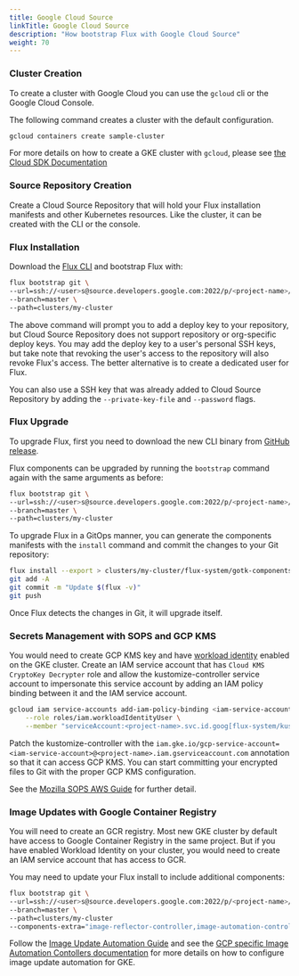 ```yaml
---
title: Google Cloud Source
linkTitle: Google Cloud Source
description: "How bootstrap Flux with Google Cloud Source"
weight: 70
---
```


### Cluster Creation

To create a cluster with Google Cloud you can use the `gcloud` cli or the Google Cloud Console.

The following command creates a cluster with the default configuration.

```sh
gcloud containers create sample-cluster
```

For more details on how to create a GKE cluster with `gcloud`,
please see [the Cloud SDK Documentation](https://cloud.google.com/sdk/gcloud/reference/container/clusters/create)

### Source Repository Creation

Create a Cloud Source Repository that will hold your Flux installation manifests and other Kubernetes resources.
Like the cluster, it can be created with the CLI or the console.

### Flux Installation

Download the [Flux CLI](/flux/installation#install-the-flux-cli) and bootstrap Flux with:

```sh
flux bootstrap git \
--url=ssh://<user>s@source.developers.google.com:2022/p/<project-name>/r/<repo-name> \
--branch=master \
--path=clusters/my-cluster
```

The above command will prompt you to add a deploy key to your repository, but Cloud Source Repository
does not support repository or org-specific deploy keys. You may add the deploy key to a user's
personal SSH keys, but take note that revoking the user's access to the repository will
also revoke Flux's access. The better alternative is to create a dedicated user for Flux.

You can also use a SSH key that was already added to Cloud Source Repository
by adding the `--private-key-file` and `--password` flags.

### Flux Upgrade

To upgrade Flux, first you need to download the new CLI binary
from [GitHub release](/flux/installation#install-the-flux-cli).

Flux components can be upgraded by running the `bootstrap` command again with the same arguments as before:

```sh
flux bootstrap git \
--url=ssh://<user>s@source.developers.google.com:2022/p/<project-name>/r/<repo-name> \
--branch=master \
--path=clusters/my-cluster
```

To upgrade Flux in a GitOps manner, you can generate the components manifests with the `install` command
and commit the changes to your Git repository:

```sh
flux install --export > clusters/my-cluster/flux-system/gotk-components.yaml
git add -A
git commit -m "Update $(flux -v)"
git push
```

Once Flux detects the changes in Git, it will upgrade itself.

### Secrets Management with SOPS and GCP KMS

You would need to create GCP KMS key and have
[workload identity](https://cloud.google.com/kubernetes-engine/docs/how-to/workload-identity) enabled on the GKE cluster. 
Create an IAM service account that has `Cloud KMS CryptoKey Decrypter` role and allow the kustomize-controller
service account to impersonate this service account by adding an IAM policy binding between it and the IAM service account.

```sh
gcloud iam service-accounts add-iam-policy-binding <iam-service-account>@<project-name>.iam.gserviceaccount.com \
    --role roles/iam.workloadIdentityUser \
    --member "serviceAccount:<project-name>.svc.id.goog[flux-system/kustomize-controller]"
```

Patch the kustomize-controller with the
`iam.gke.io/gcp-service-account=<iam-service-account>@<project-name>.iam.gserviceaccount.com`
annotation so that it can access GCP KMS.
You can start committing your encrypted files to Git with the proper GCP KMS configuration.

See the [Mozilla SOPS AWS Guide](../../guides/mozilla-sops#google-cloud) for further detail.

### Image Updates with Google Container Registry

You will need to create an GCR registry. Most new GKE cluster by default have access to
Google Container Registry in the same project.
But if you have enabled Workload Identity on your cluster,
you would need to create an IAM service account that has access to GCR.

You may need to update your Flux install to include additional components:

```sh
flux bootstrap git \
--url=ssh://<user>s@source.developers.google.com:2022/p/<project-name>/r/<repo-name> \
--branch=master \
--path=clusters/my-cluster
--components-extra="image-reflector-controller,image-automation-controller"
```

Follow the [Image Update Automation Guide](../../guides/image-update) and see the
[GCP specific Image Automation Contollers documentation](../../components/image/imagerepositories/#gcp)
for more details on how to configure image update automation for GKE.
